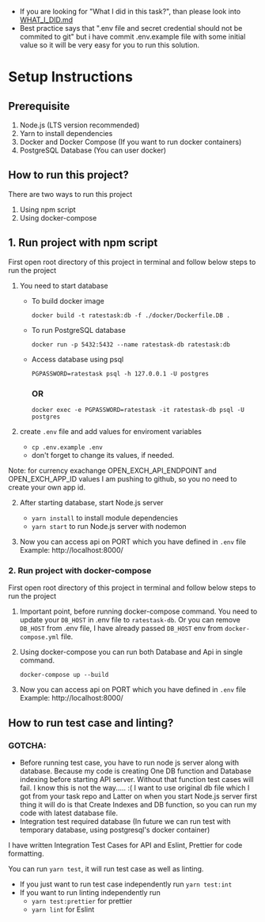 - If you are looking for "What I did in this task?", than please look into [WHAT_I_DID.md](WHAT_I_DID.md)
- Best practice says that ".env file and secret credential should not be commited to git" but i have commit .env.example file with some initial value so it will be very easy for you to run this solution.

# Setup Instructions

## Prerequisite

1. Node.js (LTS version recommended)
2. Yarn to install dependencies
3. Docker and Docker Compose (If you want to run docker containers)
4. PostgreSQL Database (You can user docker)

## How to run this project?

There are two ways to run this project

1. Using npm script
2. Using docker-compose

## 1. Run project with npm script

First open root directory of this project in terminal and follow below steps to run the project

1. You need to start database

   - To build docker image

     `docker build -t ratestask:db -f ./docker/Dockerfile.DB .`

   - To run PostgreSQL database

     `docker run -p 5432:5432 --name ratestask-db ratestask:db`

   - Access database using psql

     `PGPASSWORD=ratestask psql -h 127.0.0.1 -U postgres`

     ### OR

     `docker exec -e PGPASSWORD=ratestask -it ratestask-db psql -U postgres`

2. create `.env` file and add values for enviroment variables
   - `cp .env.example .env`
   - don't forget to change its values, if needed.

Note: for currency exachange OPEN_EXCH_API_ENDPOINT and OPEN_EXCH_APP_ID values I am pushing to github, so you no need to create your own app id.

2. After starting database, start Node.js server

   - `yarn install` to install module dependencies
   - `yarn start` to run Node.js server with nodemon

3. Now you can access api on PORT which you have defined in `.env` file
   Example: http://localhost:8000/

### 2. Run project with docker-compose

First open root directory of this project in terminal and follow below steps to run the project

1. Important point, before running docker-compose command.
   You need to update your `DB_HOST` in .env file to `ratestask-db`. Or you can remove `DB_HOST` from .env file, I have already passed `DB_HOST` env from `docker-compose.yml` file.

2. Using docker-compose you can run both Database and Api in single command.

   `docker-compose up --build`

3. Now you can access api on PORT which you have defined in `.env` file
   Example: http://localhost:8000/

## How to run test case and linting?

### GOTCHA:

- Before running test case, you have to run node js server along with database. Because my code is creating One DB function and Database indexing before starting API server. Without that function test cases will fail. I know this is not the way..... :( I want to use original db file which I got from your task repo and Latter on when you start Node.js server first thing it will do is that Create Indexes and DB function, so you can run my code with latest database file.
- Integration test required database (In future we can run test with temporary database, using postgresql's docker container)

I have written Integration Test Cases for API and Eslint, Prettier for code formatting.

You can run `yarn test`, it will run test case as well as linting.

- If you just want to run test case independently run `yarn test:int`
- If you want to run linting independently run
  - `yarn test:prettier` for prettier
  - `yarn lint` for Eslint
